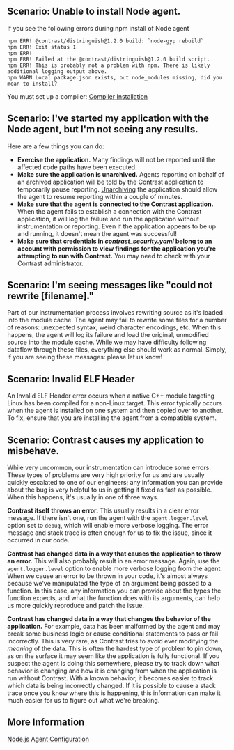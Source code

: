 <!--
title: "Node.js Agent Troubleshooting"
description: "General troubleshooting guide for the Node agent"
tags: "node troubleshooting agent general debug"
-->

## Scenario: Unable to install Node agent.

If you see the following errors during npm install of Node agent
```
npm ERR! @contrast/distringuish@1.2.0 build: `node-gyp rebuild`
npm ERR! Exit status 1
npm ERR!
npm ERR! Failed at the @contrast/distringuish@1.2.0 build script.
npm ERR! This is probably not a problem with npm. There is likely additional logging output above.
npm WARN Local package.json exists, but node_modules missing, did you mean to install?
```

You must set up a compiler: [Compiler Installation](troubleshooting-node.html#compilers)

## Scenario: I've started my application with the Node agent, but I'm not seeing any results.

Here are a few things you can do:
* **Exercise the application.** Many findings will not be reported until the affected code paths have been executed.
* **Make sure the application is unarchived.** Agents reporting on behalf of an archived application will be told by the Contrast application to temporarily pause reporting. [Unarchiving](user-appsmanage.html#overview) the application should allow the agent to resume reporting within a couple of minutes.
* **Make sure that the agent is connected to the Contrast application.** When the agent fails to establish a connection with the Contrast application, it will log the failure and run the application without instrumentation or reporting. Even if the application appears to be up and running, it doesn't mean the agent was successful!
* **Make sure that credentials in *contrast_security.yaml* belong to an account with permission to view findings for the application you're attempting to run with Contrast.** You may need to check with your Contrast administrator.

## Scenario: I'm seeing messages like "could not rewrite [filename]."

Part of our instrumentation process involves rewriting source as it's loaded into the module cache. The agent may fail to rewrite some files for a number of reasons: unexpected syntax, weird character encodings, etc. When this happens, the agent will log its failure and load the original, unmodified source into the module cache. While we may have difficulty following dataflow through these files, everything else should work as normal. Simply, if you are seeing these messages: please let us know!

## Scenario: Invalid ELF Header

An Invalid ELF Header error occurs when a native C++ module targeting Linux has been compiled for a non-Linux target. This error typically occurs when the agent is installed on one system and then copied over to another. To fix, ensure that you are installing the agent from a compatible system.

## Scenario: Contrast causes my application to misbehave.

While very uncommon, our instrumentation can introduce some errors. These types of problems are very high priority for us and are usually quickly escalated to one of our engineers; any information you can provide about the bug is very helpful to us in getting it fixed as fast as possible. When this happens, it's usually in one of three ways.

**Contrast itself throws an error.** This usually results in a clear error message. If there isn't one, run the agent with the `agent.logger.level` option set to `debug`, which will enable more verbose logging. The error message and stack trace is often enough for us to fix the issue, since it occurred in our code.

**Contrast has changed data in a way that causes the application to throw an error.** This will also probably result in an error message. Again, use the `agent.logger.level` option to enable more verbose logging from the agent. When we cause an error to be thrown in your code, it's almost always because we've manipulated the type of an argument being passed to a function. In this case, any information you can provide about the types the function expects, and what the function does with its arguments, can help us more quickly reproduce and patch the issue.

**Contrast has changed data in a way that changes the behavior of the application.** For example, data has been malformed by the agent and may break some business logic or cause conditional statements to pass or fail incorrectly. This is very rare, as Contrast tries to avoid ever modifying the *meaning* of the data. This is often the hardest type of problem to pin down, as on the surface it may seem like the application is fully functional. If you suspect the agent is doing this somewhere, please try to track down what behavior is changing and how it is changing from when the application is run without Contrast. With a known behavior, it becomes easier to track which data is being incorrectly changed. If it is possible to cause a stack trace once you know where this is happening, this information can make it much easier for us to figure out what we're breaking.

## More Information

[Node.js Agent Configuration](installation-node.html#node-config)
